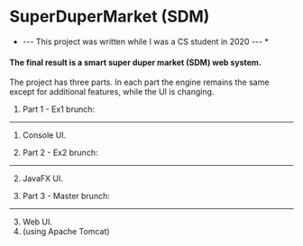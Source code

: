 # SuperDuperMarket (SDM)

* --- This project was written while I was a CS student in 2020 --- *


#### The final result is a smart super duper market (SDM) web system.

The project has three parts.
In each part the engine remains the same except for additional features, while the UI is changing.

1. Part 1 - Ex1 brunch:
-----------------------
  1. Console UI.

2. Part 2 - Ex2 brunch:
-----------------------
  2. JavaFX UI.

3. Part 3 - Master brunch:
--------------------------
  3. Web UI.
  3. (using Apache Tomcat) 
